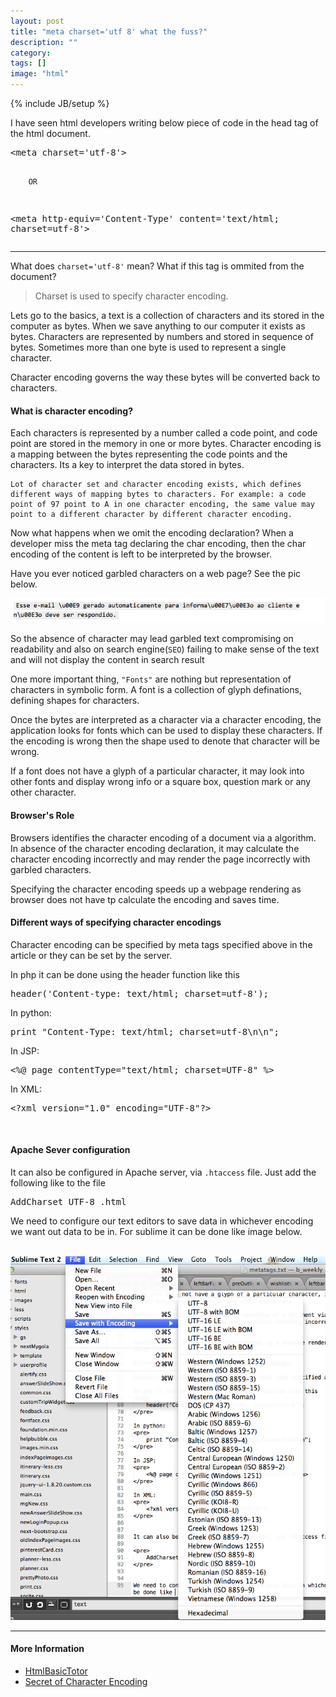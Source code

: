 ```yaml
---
layout: post
title: "meta charset='utf 8' what the fuss?"
description: ""
category: 
tags: []
image: "html"
---
```

{% include JB/setup %}
<p>
I have seen html developers writing below piece of code in the head tag of the html document.
</p>
<pre>
&lt;meta charset='utf-8'&gt;

		OR

&lt;meta http-equiv='Content-Type' content='text/html; charset=utf-8'&gt;
</pre>

<hr>
<p>
	What does <code>charset='utf-8'</code> mean? What if this tag is ommited from the document?
</p>

<blockquote>
Charset is used to specify character encoding.
</blockquote>

<!-- more -->

<p>
Lets go to the basics, a text is a collection of characters and its stored in the computer as bytes.
When we save anything to our computer it exists as bytes. Characters are represented by numbers and stored in sequence of bytes. Sometimes more than one byte is used to represent a single character.
</p>

<p>
	Character encoding governs the way these bytes will be converted back to characters.<br/>
	<h4>
	 What is character encoding? </h4>
	<div class="alert alert-info">Each characters is represented by a number called a code point, and code point are stored in the memory in one or more bytes. Character encoding is a mapping between the bytes representing the code points and the characters. Its a key to interpret the data stored in bytes.

	Lot of character set and character encoding exists, which defines different ways of mapping bytes to characters. For example: a code point of 97 point to A in one character encoding, the same value may point to a different character by different character encoding. 
</div>
</p>

<p>
Now what happens when we omit the encoding declaration? When a developer miss the meta tag declaring the char encoding, then the char encoding of the content is left to be interpreted by the browser. 
</p>
Have you ever noticed garbled characters on a web page? See the pic below.

<p>
	<img src="/garbled-text.png" alt="garbled-text"/>
</p>

<p>
So the absence of character may lead garbled text compromising on readability and also on search engine(<code>SEO</code>) failing to make sense of the text and will not display the content in search result
</p>

<p>
One more important thing, <code>"Fonts"</code> are nothing but representation of characters in symbolic form. A font is a collection of glyph definations, defining shapes for characters. 
</p>

<p>
Once the bytes are interpreted as a character via a character encoding, the application looks for fonts which can be used to display these characters. If the encoding is wrong then the shape used to denote that character will be wrong.
</p>

<p>
If a font does not have a glyph of a particular character, it may look into other fonts and display wrong info or a square box, question mark or any other character.
</p>

<h4>Browser's Role</h4>
<p>
Browsers identifies the character encoding of a document via a algorithm. In absence of the character encoding declaration, it may calculate the character encoding incorrectly and may render the page incorrectly with garbled characters.
</p>

<p>
Specifying the character encoding speeds up a webpage rendering as browser does not have tp calculate the encoding and saves time.
</p>

<h4>Different ways of specifying character encodings</h4>

Character encoding can be specified by meta tags specified above in the article or they can be set by the server.

In php it can be done using the header function like this
<pre>
header('Content-type: text/html; charset=utf-8');
</pre>

In python:
<pre>
print "Content-Type: text/html; charset=utf-8\n\n";
</pre>

In JSP:
<pre>
&lt;%@ page contentType="text/html; charset=UTF-8" %&gt;
</pre>

In XML:
<pre>
&lt;?xml version="1.0" encoding="UTF-8"?&gt;
</pre>

<br/>
<h4>Apache Sever configuration</h4>
It can also be configured in Apache server, via <code>.htaccess</code> file. Just add the following like to the file

<pre>
AddCharset UTF-8 .html
</pre>

<p>
We need to configure our text editors to save data in whichever encoding we want out data to be in. For sublime it can be done like image below.
</p>
<br/>
<img src="/encoding-pref.png" alt="encoding pref"/>

<hr>

<h4>More Information</h4>
<ul class="unstyled">
	<li><a href="http://www.htmlbasictutor.ca/character-encoding.htm">HtmlBasicTotor</a></li>
	<li><a href="http://htmlpurifier.org/docs/enduser-utf8.html#fixcharset-server-htaccess">Secret of Character Encoding</a></li>
</ul>	


